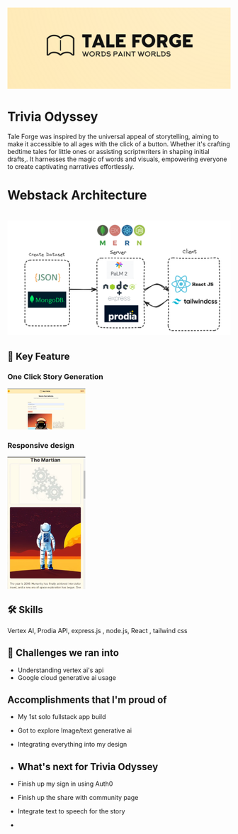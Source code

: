 <h1 align="center">
<img src="media/cover.png">
</h1> 

# Trivia Odyssey
Tale Forge was inspired by the universal appeal of storytelling, aiming to make it accessible to all ages with the click of a button. Whether it's crafting bedtime tales for little ones or assisting scriptwriters in shaping initial drafts,. It harnesses the magic of words and visuals, empowering everyone to create captivating narratives effortlessly.

# Webstack Architecture
<h1 align="center">
<img src="media/stack.png">
</h1> 

## 🔑 Key Feature

### One Click Story Generation
<img src="media/home.png" width=35%>

### Responsive design
<img src="media/mobile.png" width=35%>

## 🛠 Skills
Vertex AI, Prodia API, express.js , node.js, React , tailwind css 

## 📃 Challenges we ran into
- Understanding vertex ai's api
- Google cloud generative ai usage

## Accomplishments that I'm proud of
- My 1st solo fullstack app build
- Got to explore Image/text generative ai
- Integrating everything into my design

- ## What's next for Trivia Odyssey
- Finish up my sign in using Auth0
- Finish up the share with community page
- Integrate text to speech for the story
- 
